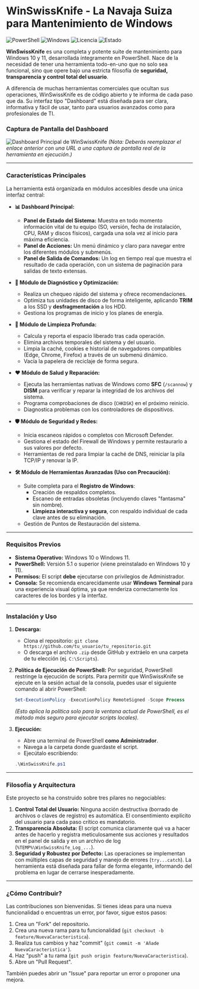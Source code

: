 # WinSwissKnife - La Navaja Suiza para Mantenimiento de Windows

![PowerShell](https://img.shields.io/badge/PowerShell-5.1%2B-blue.svg)
![Windows](https://img.shields.io/badge/Windows-10%20%7C%2011-blue.svg)
![Licencia](https://img.shields.io/badge/Licencia-MIT-green.svg)
![Estado](https://img.shields.io/badge/Estado-Estable-brightgreen)

**WinSwissKnife** es una completa y potente suite de mantenimiento para Windows 10 y 11, desarrollada íntegramente en PowerShell. Nace de la necesidad de tener una herramienta todo-en-uno que no solo sea funcional, sino que opere bajo una estricta filosofía de **seguridad, transparencia y control total del usuario**.

A diferencia de muchas herramientas comerciales que ocultan sus operaciones, WinSwissKnife es de código abierto y te informa de cada paso que da. Su interfaz tipo "Dashboard" está diseñada para ser clara, informativa y fácil de usar, tanto para usuarios avanzados como para profesionales de TI.

### Captura de Pantalla del Dashboard

![Dashboard Principal de WinSwissKnife](https://i.imgur.com/link_a_tu_captura.png)
*(Nota: Deberás reemplazar el enlace anterior con una URL a una captura de pantalla real de la herramienta en ejecución.)*

---

### Características Principales

La herramienta está organizada en módulos accesibles desde una única interfaz central:

* **📊 Dashboard Principal:**
    * **Panel de Estado del Sistema:** Muestra en todo momento información vital de tu equipo (SO, versión, fecha de instalación, CPU, RAM y discos físicos), cargada una sola vez al inicio para máxima eficiencia.
    * **Panel de Acciones:** Un menú dinámico y claro para navegar entre los diferentes módulos y submenús.
    * **Panel de Salida de Comandos:** Un log en tiempo real que muestra el resultado de cada operación, con un sistema de paginación para salidas de texto extensas.

* **🚀 Módulo de Diagnóstico y Optimización:**
    * Realiza un chequeo rápido del sistema y ofrece recomendaciones.
    * Optimiza tus unidades de disco de forma inteligente, aplicando **TRIM** a los SSD y **desfragmentación** a los HDD.
    * Gestiona los programas de inicio y los planes de energía.

* **🧹 Módulo de Limpieza Profunda:**
    * Calcula y reporta el espacio liberado tras cada operación.
    * Elimina archivos temporales del sistema y del usuario.
    * Limpia la caché, cookies e historial de navegadores compatibles (Edge, Chrome, Firefox) a través de un submenú dinámico.
    * Vacía la papelera de reciclaje de forma segura.

* **❤️ Módulo de Salud y Reparación:**
    * Ejecuta las herramientas nativas de Windows como **SFC** (`/scannow`) y **DISM** para verificar y reparar la integridad de los archivos del sistema.
    * Programa comprobaciones de disco (`CHKDSK`) en el próximo reinicio.
    * Diagnostica problemas con los controladores de dispositivos.

* **🛡️ Módulo de Seguridad y Redes:**
    * Inicia escaneos rápidos o completos con Microsoft Defender.
    * Gestiona el estado del Firewall de Windows y permite restaurarlo a sus valores por defecto.
    * Herramientas de red para limpiar la caché de DNS, reiniciar la pila TCP/IP y renovar la IP.

* **🛠️ Módulo de Herramientas Avanzadas (Uso con Precaución):**
    * Suite completa para el **Registro de Windows**:
        * Creación de respaldos completos.
        * Escaneo de entradas obsoletas (incluyendo claves "fantasma" sin nombre).
        * **Limpieza interactiva y segura**, con respaldo individual de cada clave antes de su eliminación.
    * Gestión de Puntos de Restauración del sistema.

---

### Requisitos Previos

* **Sistema Operativo:** Windows 10 o Windows 11.
* **PowerShell:** Versión 5.1 o superior (viene preinstalado en Windows 10 y 11).
* **Permisos:** El script **debe** ejecutarse con privilegios de Administrador.
* **Consola:** Se recomienda encarecidamente usar **Windows Terminal** para una experiencia visual óptima, ya que renderiza correctamente los caracteres de los bordes y la interfaz.

---

### Instalación y Uso

1.  **Descarga:**
    * Clona el repositorio: `git clone https://github.com/tu_usuario/tu_repositorio.git`
    * O descarga el archivo `.zip` desde GitHub y extráelo en una carpeta de tu elección (ej. `C:\Scripts`).

2.  **Política de Ejecución de PowerShell:**
    Por seguridad, PowerShell restringe la ejecución de scripts. Para permitir que WinSwissKnife se ejecute en la sesión actual de la consola, puedes usar el siguiente comando al abrir PowerShell:
    ```powershell
    Set-ExecutionPolicy -ExecutionPolicy RemoteSigned -Scope Process
    ```
    *(Esto aplica la política solo para la ventana actual de PowerShell, es el método más seguro para ejecutar scripts locales).*

3.  **Ejecución:**
    * Abre una terminal de PowerShell **como Administrador**.
    * Navega a la carpeta donde guardaste el script.
    * Ejecútalo escribiendo:
    ```powershell
    .\WinSwissKnife.ps1
    ```

---

### Filosofía y Arquitectura

Este proyecto se ha construido sobre tres pilares no negociables:

1.  **Control Total del Usuario:** Ninguna acción destructiva (borrado de archivos o claves de registro) es automática. El consentimiento explícito del usuario para cada paso crítico es mandatorio.
2.  **Transparencia Absoluta:** El script comunica claramente qué va a hacer antes de hacerlo y registra meticulosamente sus acciones y resultados en el panel de salida y en un archivo de log (`%TEMP%\WinSwissKnife_Log_...`).
3.  **Seguridad y Robustez por Defecto:** Las operaciones se implementan con múltiples capas de seguridad y manejo de errores (`try...catch`). La herramienta está diseñada para fallar de forma elegante, informando del problema en lugar de cerrarse inesperadamente.

---

### ¿Cómo Contribuir?

Las contribuciones son bienvenidas. Si tienes ideas para una nueva funcionalidad o encuentras un error, por favor, sigue estos pasos:

1.  Crea un "Fork" del repositorio.
2.  Crea una nueva rama para tu funcionalidad (`git checkout -b feature/NuevaCaracteristica`).
3.  Realiza tus cambios y haz "commit" (`git commit -m 'Añade NuevaCaracteristica'`).
4.  Haz "push" a tu rama (`git push origin feature/NuevaCaracteristica`).
5.  Abre un "Pull Request".

También puedes abrir un "Issue" para reportar un error o proponer una mejora.

